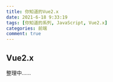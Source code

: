 ```yaml
---
title: 你知道的Vue2.x
date: 2021-6-18 9:33:19
tags: [你知道的系列, JavaScript, Vue2.x]
categories: 前端
comment: true
---
```


## Vue2.x

整理中......
